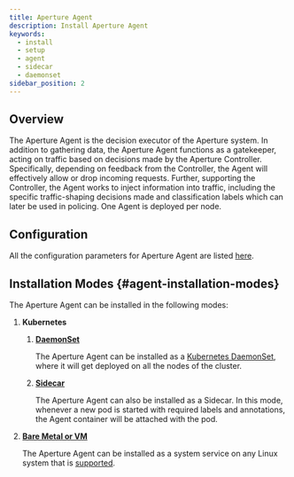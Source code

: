 ```yaml
---
title: Aperture Agent
description: Install Aperture Agent
keywords:
  - install
  - setup
  - agent
  - sidecar
  - daemonset
sidebar_position: 2
---
```


## Overview

The Aperture Agent is the decision executor of the Aperture system. In addition
to gathering data, the Aperture Agent functions as a gatekeeper, acting on
traffic based on decisions made by the Aperture Controller. Specifically,
depending on feedback from the Controller, the Agent will effectively allow or
drop incoming requests. Further, supporting the Controller, the Agent works to
inject information into traffic, including the specific traffic-shaping
decisions made and classification labels which can later be used in policing.
One Agent is deployed per node.

## Configuration

All the configuration parameters for Aperture Agent are listed
[here](/reference/configuration/agent.md).

## Installation Modes {#agent-installation-modes}

The Aperture Agent can be installed in the following modes:

1. **Kubernetes**

   1. [**DaemonSet**](kubernetes/daemonset.md)

      The Aperture Agent can be installed as a
      [Kubernetes DaemonSet](https://kubernetes.io/docs/concepts/workloads/controllers/daemonset/),
      where it will get deployed on all the nodes of the cluster.

   2. [**Sidecar**](kubernetes/sidecar.md)

      The Aperture Agent can also be installed as a Sidecar. In this mode,
      whenever a new pod is started with required labels and annotations, the
      Agent container will be attached with the pod.

2. [**Bare Metal or VM**](bare_metal.md)

   The Aperture Agent can be installed as a system service on any Linux system
   that is [supported](supported-platforms.md).
